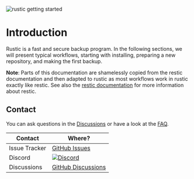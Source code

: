 ![rustic getting started](https://media.githubusercontent.com/media/rustic-rs/assets/main/logos/readme_header_docs.png)

# Introduction

Rustic is a fast and secure backup program. In the following sections, we will
present typical workflows, starting with installing, preparing a new repository,
and making the first backup.

**Note**: Parts of this documentation are shamelessly copied from the restic
documentation and then adapted to rustic as most workflows work in rustic
exactly like restic. See also the
[restic documentation](https://restic.readthedocs.io) for more information about
restic.

## Contact

You can ask questions in the
[Discussions](https://github.com/rustic-rs/rustic/discussions) or have a look at
the [FAQ](./FAQ.md).

| Contact       | Where?                                                                                                          |
| ------------- | --------------------------------------------------------------------------------------------------------------- |
| Issue Tracker | [GitHub Issues](https://github.com/rustic-rs/rustic/issues)                                                     |
| Discord       | [![Discord](https://dcbadge.vercel.app/api/server/WRUWENZnzQ?style=flat-square)](https://discord.gg/WRUWENZnzQ) |
| Discussions   | [GitHub Discussions](https://github.com/rustic-rs/rustic/discussions)                                           |
